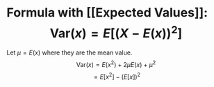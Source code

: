 # Formula with [[Expected Values]]:$$\text{Var}(x)=E[(X-E(x))^2]$$
Let $\mu = E(x)$ where they are the mean value.
$$\text{Var}(x)=E(x^2)+2\mu E(x)+\mu^2$$$$=E[x^2]-(E[x])^2$$